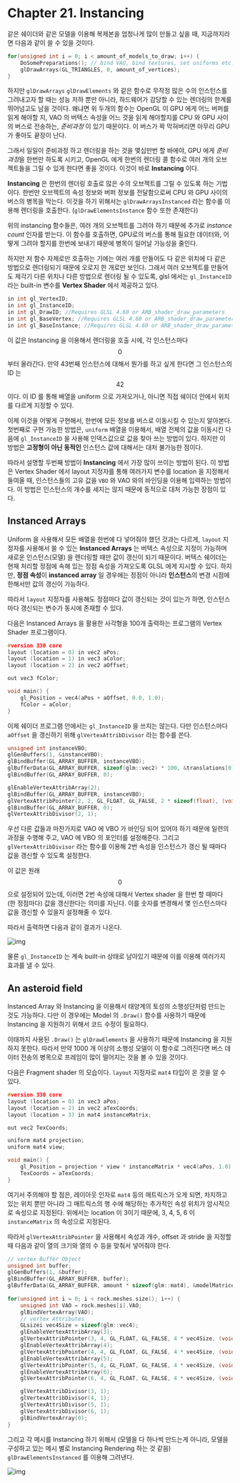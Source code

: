 # Chapter 21. Instancing

같은 쉐이더와 같은 모델을 이용해 복제본을 엄청나게 많이 만들고 싶을 때, 지금까지라면 다음과 같이 쓸 수 있을 것이다.

``` c++
for(unsigned int i = 0; i < amount_of_models_to_draw; i++) {
    DoSomePreparations(); // bind VAO, bind textures, set uniforms etc.
    glDrawArrays(GL_TRIANGLES, 0, amount_of_vertices);
}
```

하지만 `glDrawArrays` `glDrawElements` 와 같은 함수로 무작정 많은 수의 인스턴스를 그려내고자 할 때는 성능 저하 뿐만 아니라, 하드웨어가 감당할 수 있는 렌더링의 한계를 뛰어넘고도 남을 것이다. 왜냐면 위 두개의 함수는 OpenGL 이 GPU 에게 어느 버퍼를 읽게 해야할 지, VAO 의 버텍스 속성을 어느 것을 읽게 해야할지를 CPU 와 GPU 사이의 버스로 전송하는, *준비과정* 이 있기 때문이다. 이 버스가 꽉 막혀버리면 아무리 GPU 가 좋아도 끝장이 난다.

그래서 일일이 준비과정 하고 렌더링을 하는 것을 몇십만번 할 바에야, GPU 에게 *준비 과정*을 한번만 하도록 시키고, OpenGL 에게 한번의 렌더링 콜 함수로 여러 개의 오브젝트들을 그릴 수 있게 한다면 좋을 것이다. 이것이 바로 **Instancing** 이다.

**Instancing** 은 한번의 렌더링 호출로 많은 수의 오브젝트를 그릴 수 있도록 하는 기법이다. 한번만 오브젝트의 속성 정보와 버퍼 정보를 전달함으로써 CPU 와 GPU 사이의 버스의 병목을 막는다. 이것을 하기 위해서는 `glDrawArraysInstanced` 라는 함수를 이용해 렌더링을 호출한다. (`glDrawElementsInstance` 함수 또한 존재한다)

위의 instancing 함수들은, 여러 개의 오브젝트를 그려야 하기 때문에 추가로 *instance count* 인자를 받는다. 이 함수를 호출하면, GPU로의 버스를 통해 필요한 데이터와, 어떻게 그려야 할지를 한번에 보내기 때문에 병목이 일어날 가능성을 줄인다.

하지만 저 함수 자체로만 호출하는 기에는 여러 개를 만들어도 다 같은 위치에 다 같은 방법으로 렌더링되기 때문에 오로지 한 개로만 보인다. 그래서 여러 오브젝트를 만들어도 제각기 다른 위치나 다른 방법으로 렌더링 될 수 있도록, glsl 에서는 `gl_InstanceID` 라는 built-in 변수를 **Vertex Shader** 에서 제공하고 있다.

``` c++
in int gl_VertexID;
in int gl_InstanceID;
in int gl_DrawID; //Requires GLSL 4.60 or ARB_shader_draw_parameters
in int gl_BaseVertex; //Requires GLSL 4.60 or ARB_shader_draw_parameters
in int gl_BaseInstance; //Requires GLSL 4.60 or ARB_shader_draw_parameters
```

이 값은 Instancing 을 이용해서 렌더링을 호출 시에, 각 인스턴스마다 $$ 0 $$ 부터 올라간다. 만약 43번째 인스턴스에 대해서 뭔가를 하고 싶게 한다면 그 인스턴스의 ID 는 $$ 42 $$ 이다. 이 ID 를 통해 배열을 uniform 으로 가져오거나, 아니면 직접 쉐이더 안에서 위치를 다르게 지정할 수 있다.

이제 이것을 어떻게 구현해서, 한번에 모든 정보를 버스로 이동시킬 수 있는지 알아본다. 첫번째로 구현 가능한 방법은, `uniform` 배열을 이용해서, 배열 전체의 값을 이동시킨 다음에 `gl_InstanceID` 을 사용해 인덱스값으로 값을 찾아 쓰는 방법이 있다. 하지만 이 방법은 **고정형이 아닌 동적인** 인스턴스 값에 대해서는 대처 불가능한 점이다.

따라서 설명할 두번째 방법이 **Instancing** 에서 가장 많이 쓰이는 방법이 된다. 이 방법은 Vertex Shader 에서 layout 지정자를 통해 여러가지 변수를 location 을 지정해서 들여올 때, 인스턴스들의 고유 값을 `VBO` 와 VAO 와의 바인딩을 이용해 입력하는 방법이다. 이 방법은 인스턴스의 개수를 세지는 않지 때문에 동적으로 대처 가능한 장점이 있다.

## Instanced Arrays

Uniform 을 사용해서 모든 배열을 한번에 다 넣어줘야 했던 것과는 다르게, `layout` 지정자를 사용해서 쓸 수 있는 **Instanced Arrays** 는 버텍스 속성으로 지정이 가능하며 새로운 인스턴스(모델) 을 렌더링할 때만 값이 갱신이 되기 때문이다. 버텍스 쉐이더는 현재 처리할 정점에 속해 있는 정점 속성을 가져오도록 GLSL 에게 지시할 수 있다. 하지만, **정점 속성**이 **instanced array** 일 경우에는 정점이 아니라 **인스턴스**의 변경 시점에 한해서만 값의 갱신이 가능하다.

따라서 `layout` 지정자를 사용해도 정점마다 값이 갱신되는 것이 있는가 하면, 인스턴스마다 갱신되는 변수가 동시에 존재할 수 있다.

다음은 Instanced Arrays 을 활용한 사각형을 100개 출력하는 프로그램의 Vertex Shader 프로그램이다.

``` c++
#version 330 core
layout (location = 0) in vec2 aPos;
layout (location = 1) in vec3 aColor;
layout (location = 2) in vec2 aOffset;

out vec3 fColor;

void main() {
    gl_Position = vec4(aPos + aOffset, 0.0, 1.0);
    fColor = aColor;
}  
```

이제 쉐이더 프로그램 안에서는 `gl_InstanceID` 을 쓰지는 않는다. 다만 인스턴스마다 `aOffset` 을 갱신하기 위해 `glVertexAttribDivisor` 라는 함수를 쓴다.

``` c++
unsigned int instanceVBO;
glGenBuffers(1, &instanceVBO);
glBindBuffer(GL_ARRAY_BUFFER, instanceVBO);
glBufferData(GL_ARRAY_BUFFER, sizeof(glm::vec2) * 100, &translations[0], GL_STATIC_DRAW);
glBindBuffer(GL_ARRAY_BUFFER, 0); 

glEnableVertexAttribArray(2);
glBindBuffer(GL_ARRAY_BUFFER, instanceVBO);
glVertexAttribPointer(2, 2, GL_FLOAT, GL_FALSE, 2 * sizeof(float), (void*)0);
glBindBuffer(GL_ARRAY_BUFFER, 0);	
glVertexAttribDivisor(2, 1);  
```

우선 다른 값들과 마찬가지로 VAO 에 VBO 가 바인딩 되어 있어야 하기 때문에 일련의 과정을 수행해 주고, VAO 에 VBO 의 포인터를 설정해준다. 그리고 `glVertexAttribDivisor` 라는 함수를 이용해 2번 속성을 인스턴스가 갱신 될 때마다 값을 갱신할 수 있도록 설정한다.

이 값은 원래 $$ 0 $$ 으로 설정되어 있는데, 이러면 2번 속성에 대해서 Vertex shader 을 한번 할 때마다 (한 정점마다) 값을 갱신한다는 의미를 지닌다. 이를 숫자를 변경해서 몇 인스턴스마다 값을 갱신할 수 있을지 설정해줄 수 있다.

따라서 출력하면 다음과 같이 결과가 나온다.

![img](21_instanced.png)

물론 `gl_InstanceID` 는 계속 built-in 상태로 남아있기 때문에 이를 이용해 여러가지 효과를 낼 수 있다.

## An asteroid field

Instanced Array 와 Instancing 을 이용해서 태양계의 토성의 소행성단처럼 만드는 것도 가능하다. 다만 이 경우에는 Model 의 `.Draw()` 함수를 사용하기 때문에 Instancing 을 지원하기 위해서 코드 수정이 필요하다.

이태까지 사용된 `.Draw()` 는 `glDrawElements` 을 사용하기 때문에 Instancing 을 지원하지 못한다. 따라서 만약 1000 개 이상의 소행성 모델이 이 함수로 그려진다면 버스 데이터 전송의 병목으로 프레임이 많이 떨어지는 것을 볼 수 있을 것이다. 

다음은 Fragment shader 의 모습이다. `layout` 지정자로 `mat4` 타입이 온 것을 알 수 있다.

``` c++
#version 330 core
layout (location = 0) in vec3 aPos;
layout (location = 2) in vec2 aTexCoords;
layout (location = 3) in mat4 instanceMatrix;

out vec2 TexCoords;

uniform mat4 projection;
uniform mat4 view;

void main() {
    gl_Position = projection * view * instanceMatrix * vec4(aPos, 1.0); 
    TexCoords = aTexCoords;
}
```

여기서 주의해야 할 점은, 레이아웃 인자로 `mat4` 등의 매트릭스가 오게 되면, 차지하고 있는 위치 뿐만 아니라 그 매트릭스의 행 수에 해당하는 추가적인 속성 위치가 암시적으로 속성으로 지정된다. 위에서는 location 이 3이기 때문에, 3, 4, 5, 6 이 `instanceMatrix` 의 속성으로 지정된다.

따라서 `glVertexAttribPointer` 을 사용해서 속성과 개수, offset 과 stride 을 지정할 때 다음과 같이 열의 크기와 열의 수 등을 맞춰서 넣어줘야 한다.

``` c++
// vertex Buffer Object
unsigned int buffer;
glGenBuffers(1, &buffer);
glBindBuffer(GL_ARRAY_BUFFER, buffer);
glBufferData(GL_ARRAY_BUFFER, amount * sizeof(glm::mat4), &modelMatrices[0], GL_STATIC_DRAW);
  
for(unsigned int i = 0; i < rock.meshes.size(); i++) {
    unsigned int VAO = rock.meshes[i].VAO;
    glBindVertexArray(VAO);
    // vertex Attributes
    GLsizei vec4Size = sizeof(glm::vec4);
    glEnableVertexAttribArray(3); 
    glVertexAttribPointer(3, 4, GL_FLOAT, GL_FALSE, 4 * vec4Size, (void*)0);
    glEnableVertexAttribArray(4); 
    glVertexAttribPointer(4, 4, GL_FLOAT, GL_FALSE, 4 * vec4Size, (void*)(vec4Size));
    glEnableVertexAttribArray(5); 
    glVertexAttribPointer(5, 4, GL_FLOAT, GL_FALSE, 4 * vec4Size, (void*)(2 * vec4Size));
    glEnableVertexAttribArray(6); 
    glVertexAttribPointer(6, 4, GL_FLOAT, GL_FALSE, 4 * vec4Size, (void*)(3 * vec4Size));

    glVertexAttribDivisor(3, 1);
    glVertexAttribDivisor(4, 1);
    glVertexAttribDivisor(5, 1);
    glVertexAttribDivisor(6, 1);
    glBindVertexArray(0);
}  
```

그리고 각 메시를 Instancing 하기 위해서 (모델을 다 하나씩 만드는게 아니라, 모델을 구성하고 있는 메시 별로 Instancing Rendering 하는 것 같음) `glDrawElementsInstanced` 를 이용해 그려낸다.

![img](21_debris.png)